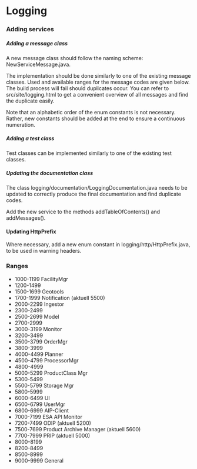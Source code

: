 # Logging

### Adding services

##### Adding a message class
A new message class should follow the naming scheme: NewServiceMessage.java.

The implementation should be done similarly to one of the existing message classes. Used and available ranges for the message codes are given below. The build process will fail should duplicates occur. You can refer to src/site/logging.html to get a convenient overview of all messages and find the duplicate easily.

Note that an alphabetic order of the enum constants is not necessary. Rather, new constants should be added at the end to ensure a continuous numeration.

##### Adding a test class
Test classes can be implemented similarly to one of the existing test classes.


##### Updating the documentation class
The class logging/documentation/LoggingDocumentation.java needs to be updated to correctly produce the final documentation and find duplicate codes.

Add the new service to the methods addTableOfContents() and addMessages().

#### Updating HttpPrefix
Where necessary, add a new enum constant in logging/http/HttpPrefix.java, to be used in warning headers.

### Ranges
- 1000-1199	FacilityMgr
- 1200-1499
- 1500-1699	Geotools
- 1700-1999	Notification (aktuell 5500) 
- 2000-2299	Ingestor
- 2300-2499
- 2500-2699	Model
- 2700-2999	
- 3000-3199	Monitor
- 3200-3499
- 3500-3799	OrderMgr
- 3800-3999	 
- 4000-4499	Planner
- 4500-4799	ProcessorMgr
- 4800-4999
- 5000-5299	ProductClass Mgr
- 5300-5499	 
- 5500-5799	Storage Mgr
- 5800-5999	
- 6000-6499	UI
- 6500-6799	UserMgr
- 6800-6999	AIP-Client	
- 7000-7199	ESA API Monitor
- 7200-7499	ODIP (aktuell 5200)	
- 7500-7699	Product Archive Manager (aktuell 5600)	
- 7700-7999	PRIP (aktuell 5000)	
- 8000-8199	
- 8200-8499	
- 8500-8999	
- 9000-9999 General